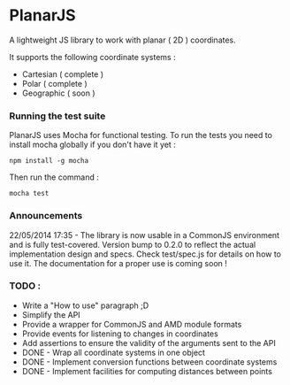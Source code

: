PlanarJS
=====

A lightweight JS library to work with planar ( 2D ) coordinates.

It supports the following coordinate systems :
* Cartesian ( complete )
* Polar ( complete )
* Geographic ( soon )

### Running the test suite

PlanarJS uses Mocha for functional testing. To run the tests you need to install mocha globally if you don't have it yet :

    npm install -g mocha

Then run the command :

    mocha test

### Announcements
22/05/2014 17:35 - The library is now usable in a CommonJS environment and is fully test-covered. Version bump to 0.2.0 to reflect the actual implementation design and specs. Check test/spec.js for details on how to use it.
The documentation for a proper use is coming soon !

### TODO :

* Write a "How to use" paragraph ;D
* Simplify the API
* Provide a wrapper for CommonJS and AMD module formats
* Provide events for listening to changes in coordinates
* Add assertions to ensure the validity of the arguments sent to the API
* DONE - Wrap all coordinate systems in one object
* DONE - Implement conversion functions between coordinate systems
* DONE - Implement facilities for computing distances between points
